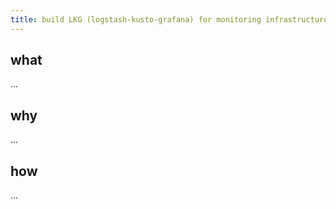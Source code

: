 ```yaml
---
title: build LKG (logstash-kusto-grafana) for monitoring infrastructure logs
---
```


## what
...

## why
...

## how
...